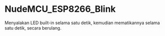 # NudeMCU_ESP8266_Blink
Menyalakan LED built-in selama satu detik, kemudian mematikannya selama satu detik, secara berulang.
